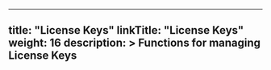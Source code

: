 
---
title: "License Keys"
linkTitle: "License Keys"
weight: 16
description: >
  Functions for managing License Keys
---
